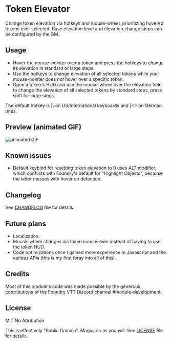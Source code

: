 # Token Elevator
Change token elevation via hotkeys and mouse-wheel, prioritizing hovered tokens over selected. Base elevation level and elevation change steps can be configured by the GM.

## Usage
- Hover the mouse-pointer over a token and press the hotkeys to change its elevation in standard or large steps.
- Use the hotkeys to change elevation of all selected tokens while your mouse-pointer does *not* hover over a specific token.
- Open a token's HUD and use the mouse-wheel over the elevation field to change the elevation of all selected tokens by standard steps, press shift for large steps.

The default hotkey is |\ on US/international keyboards and |<> on German ones.

## Preview (animated GIF)
![animated GIF](https://i.imgur.com/Pp3fA5R.gif)

## Known issues
- Default keybind for resetting token elevation to 0 uses ALT modifier, which conflicts with Foundry's default for "Highlight Objects", because the latter messes with hover on detection.

## Changelog
See [CHANGELOG](./CHANGELOG.md) file for details.

## Future plans
- Localization.
- Mouse-wheel changes via token mouse-over instead of having to use the token HUD.
- Code optimizations once I gained more experience in Javascript and the various APIs (this is my first foray into all of this).

## Credits
Most of this module's code was made possible by the generous contributions of the Foundry VTT Discord channel #module-development. 

## License
MIT No Attribution

This is effectively "Public Domain". Magic, do as you will. See [LICENSE](./LICENSE) file for details.
